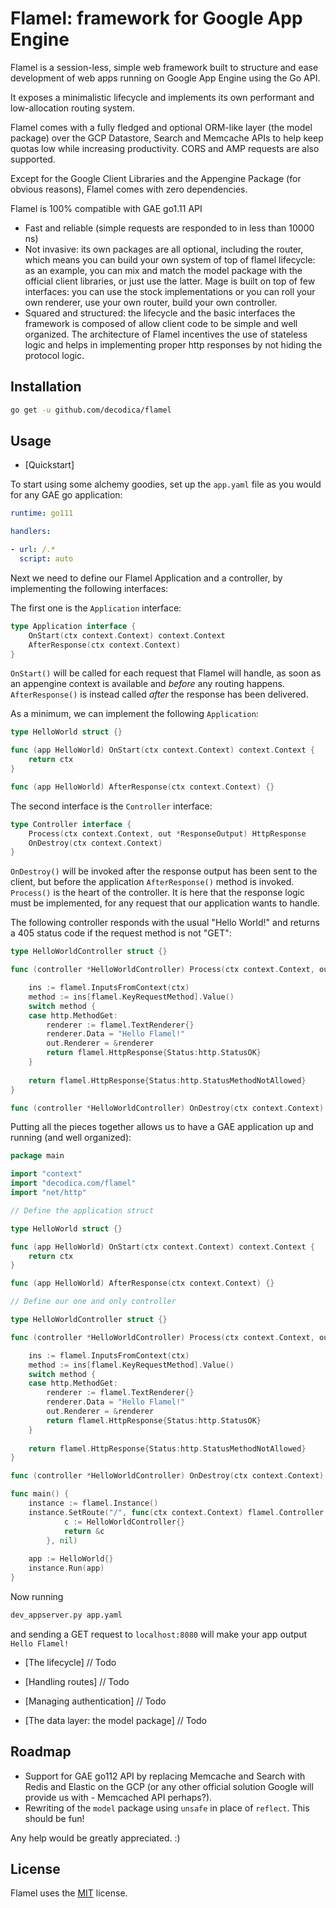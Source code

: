 # Flamel: framework for Google App Engine

Flamel is a session-less, simple web framework built to structure and ease development of web apps running on Google App Engine using the Go API.

It exposes a minimalistic lifecycle and implements its own performant and low-allocation routing system.

Flamel comes with a fully fledged and optional ORM-like layer (the model package) over the GCP Datastore, Search and Memcache APIs to help keep quotas low while increasing productivity.
CORS and AMP requests are also supported. 

Except for the Google Client Libraries and the Appengine Package (for obvious reasons), Flamel comes with zero dependencies.

Flamel is 100% compatible with GAE go1.11 API

- Fast and reliable (simple requests are responded to in less than 10000 ns)
- Not invasive: its own packages are all optional, including the router, which means you can build your own system of top of flamel lifecycle:
as an example, you can mix and match the model package with the official client libraries, or just use the latter.
Mage is built on top of few interfaces: you can use the stock implementations or you can roll your own renderer, use your own router, build your own controller.
- Squared and structured: the lifecycle and the basic interfaces the framework is composed of allow client code to be simple and well organized. The architecture of Flamel 
incentives the use of stateless logic and helps in implementing proper http responses by not hiding the protocol logic.

## Installation

```bash
go get -u github.com/decodica/flamel
```

## Usage

- [Quickstart]

To start using some alchemy goodies, set up the `app.yaml` file as you would for any GAE go application:

```yaml
runtime: go111

handlers:

- url: /.*
  script: auto
```

Next we need to define our Flamel Application and a controller, by implementing the following interfaces:

The first one is the `Application` interface:
```go
type Application interface {
	OnStart(ctx context.Context) context.Context
	AfterResponse(ctx context.Context)
}
```

`OnStart()` will be called for each request that Flamel will handle, as soon as an appengine context is available and *before* any routing happens.
`AfterResponse()` is instead called *after* the response has been delivered.

As a minimum, we can implement the following `Application`:

```go
type HelloWorld struct {}

func (app HelloWorld) OnStart(ctx context.Context) context.Context {
    return ctx
}

func (app HelloWorld) AfterResponse(ctx context.Context) {} 
```

The second interface is the `Controller` interface:

```go
type Controller interface {
	Process(ctx context.Context, out *ResponseOutput) HttpResponse
	OnDestroy(ctx context.Context)
}
```

`OnDestroy()` will be invoked after the response output has been sent to the client, but before the application `AfterResponse()` method is invoked.
`Process()` is the heart of the controller. It is here that the response logic must be implemented, for any request that our application wants to handle.

The following controller responds with the usual "Hello World!" and returns a 405 status code if the request method is not "GET": 

```go
type HelloWorldController struct {}

func (controller *HelloWorldController) Process(ctx context.Context, out *flamel.ResponseOutput) flamel.HttpResponse {

	ins := flamel.InputsFromContext(ctx)
	method := ins[flamel.KeyRequestMethod].Value()
	switch method {
	case http.MethodGet:
		renderer := flamel.TextRenderer{}
		renderer.Data = "Hello Flamel!"
		out.Renderer = &renderer
		return flamel.HttpResponse{Status:http.StatusOK}
	}
	
	return flamel.HttpResponse{Status:http.StatusMethodNotAllowed}
}

func (controller *HelloWorldController) OnDestroy(ctx context.Context) {}
```

Putting all the pieces together allows us to have a GAE application up and running (and well organized):

```go
package main

import "context"
import "decodica.com/flamel"
import "net/http"

// Define the application struct

type HelloWorld struct {}

func (app HelloWorld) OnStart(ctx context.Context) context.Context {
    return ctx
}

func (app HelloWorld) AfterResponse(ctx context.Context) {}

// Define our one and only controller

type HelloWorldController struct {}

func (controller *HelloWorldController) Process(ctx context.Context, out *flamel.ResponseOutput) flamel.HttpResponse {

	ins := flamel.InputsFromContext(ctx)
	method := ins[flamel.KeyRequestMethod].Value()
	switch method {
	case http.MethodGet:
		renderer := flamel.TextRenderer{}
		renderer.Data = "Hello Flamel!"
		out.Renderer = &renderer
		return flamel.HttpResponse{Status:http.StatusOK}
	}
	
	return flamel.HttpResponse{Status:http.StatusMethodNotAllowed}
}

func (controller *HelloWorldController) OnDestroy(ctx context.Context) {}

func main() {
    instance := flamel.Instance()
    instance.SetRoute("/", func(ctx context.Context) flamel.Controller {
            c := HelloWorldController{}
            return &c
        }, nil)
    
    app := HelloWorld{}
    instance.Run(app)
}
```

Now running
```bash 
dev_appserver.py app.yaml
```

and sending a GET request to `localhost:8080` will make your app output `Hello Flamel!` 

- [The lifecycle]
// Todo

- [Handling routes]
// Todo

- [Managing authentication]
// Todo

- [The data layer: the model package]
// Todo

## Roadmap

- Support for GAE go112 API by replacing Memcache and Search with Redis and Elastic on the GCP (or any other official solution Google will provide us with - Memcached API perhaps?).
- Rewriting of the `model` package using `unsafe` in place of `reflect`. This should be fun!

Any help would be greatly appreciated. :)

## License

Flamel uses the [MIT](LICENSE.TXT) license.
